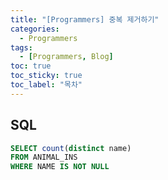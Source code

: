```yaml
---
title: "[Programmers] 중복 제거하기"
categories:
  - Programmers
tags:
  - [Programmers, Blog]
toc: true
toc_sticky: true
toc_label: "목차"
---
```


## SQL
~~~sql
SELECT count(distinct name) 
FROM ANIMAL_INS  
WHERE NAME IS NOT NULL
~~~